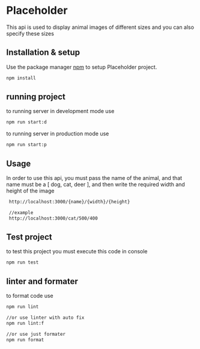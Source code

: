 # Placeholder

This api is used to display animal images of different sizes and you can also specify these sizes

## Installation & setup

Use the package manager [npm](https://www.npmjs.com/) to setup Placeholder project.

```bash
npm install 
```
## running project
to running server in development mode use 

```bash
npm run start:d 
```

to running server in production mode use 

```bash
npm run start:p
```
## Usage

In order to use this api, you must pass the name of the animal, and that name must be a [ dog, cat, deer ], and then write the required width and height of the image
```bash
 http://localhost:3000/{name}/{width}/{height} 

 //example
 http://localhost:3000/cat/500/400
```

## Test project 

to test this project you must execute this code in console

```bash
npm run test
```

## linter  and formater

to format code use

```bash
npm run lint

//or use linter with auto fix
npm run lint:f

//or use just formater 
npm run format
```
